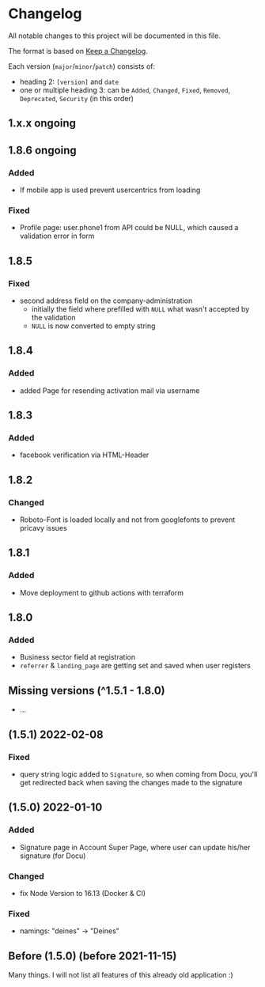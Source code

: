 # Changelog

All notable changes to this project will be documented in this file.

The format is based on [Keep a Changelog](https://keepachangelog.com/en/1.0.0/).

Each version (`major`/`minor`/`patch`) consists of:

- heading 2: `[version]` and `date`
- one or multiple heading 3: can be `Added`, `Changed`, `Fixed`, `Removed`, `Deprecated`, `Security` (in this order)

## 1.x.x ongoing

## 1.8.6 ongoing

### Added

- If mobile app is used prevent usercentrics from loading

### Fixed

- Profile page: user.phone1 from API could be NULL, which caused a validation error in form

## 1.8.5

### Fixed

- second address field on the company-administration
  - initially the field where prefilled with `NULL` what wasn't accepted by the validation
  - `NULL` is now converted to empty string

## 1.8.4

### Added

- added Page for resending activation mail via username

## 1.8.3

### Added

- facebook verification via HTML-Header

## 1.8.2

### Changed

- Roboto-Font is loaded locally and not from googlefonts to prevent pricavy issues

## 1.8.1

### Added

- Move deployment to github actions with terraform

## 1.8.0

### Added

- Business sector field at registration
- `referrer` & `landing_page` are getting set and saved when user registers

## Missing versions (^1.5.1 - 1.8.0)

- ...

## (1.5.1) 2022-02-08

### Fixed

- query string logic added to `Signature`, so when coming from Docu, you'll get redirected back when saving the changes made to the signature

## (1.5.0) 2022-01-10

### Added

- Signature page in Account Super Page, where user can update his/her signature (for Docu)

### Changed

- fix Node Version to 16.13 (Docker & CI)

### Fixed

- namings: "deines" -> "Deines"

## Before (1.5.0) (before 2021-11-15)

Many things. I will not list all features of this already old application :)
